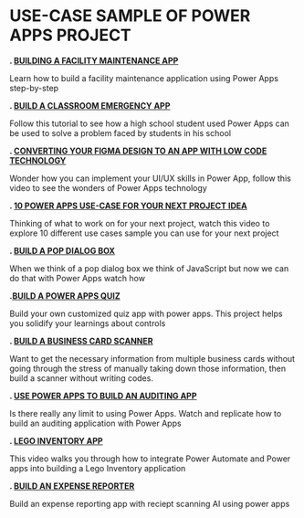 # USE-CASE SAMPLE OF POWER APPS PROJECT

**. [BUILDING A FACILITY MAINTENANCE APP](https://www.youtube.com/live/TjnL47NBlaM?si=26cy9W9foLSF7_sj)**

Learn how to build a facility maintenance application using Power Apps step-by-step

**. [BUILD A CLASSROOM EMERGENCY APP](https://youtu.be/gIzEzz_4eFQ?si=-I5S4o9oK0Cfse2H)**

Follow this tutorial to see how a high school student used Power Apps can be used to solve a problem faced by students in his school

**. [CONVERTING YOUR FIGMA DESIGN TO AN APP WITH LOW CODE TECHNOLOGY](https://youtu.be/XH0XmwpqVuQ)**

Wonder how you can implement your UI/UX skills in Power App, follow this video to see the wonders of Power Apps technology 

**. [10 POWER APPS USE-CASE FOR YOUR NEXT PROJECT IDEA](https://youtu.be/86cFk_k-YJo?si=IjoGPNLEAM9UafKC)**

Thinking of what to work on for your next project, watch this video to explore 10 different use cases sample you can use for your next project

**. [BUILD A POP DIALOG BOX](https://youtu.be/8T9Pa58H1Co?si=a0xkKF7gmyf_pQ2P)**

When we think of a pop dialog box we think of JavaScript but now we can do that with Power Apps watch how

**.[BUILD A POWER APPS QUIZ](https://youtu.be/RisTtTc9aOY?si=BfJPBI6FTEFfBkbJ)**

Build your own customized quiz app with power apps. This project helps you solidify your learnings about controls

**. [BUILD A BUSINESS CARD SCANNER](https://youtu.be/RWbndbTAYJ8?si=_WFPWOpu1WlGL8BU)**

Want to get the necessary information from multiple business cards without going through the stress of manually taking down those information, then build a scanner without writing codes. 

**. [USE POWER APPS TO BUILD AN AUDITING APP](https://youtu.be/6SOfmNhwo4I?si=vywNjY2loGLZL5iH)**

Is there really any limit to using Power Apps. Watch and replicate how to build an auditing application with Power Apps

**. [LEGO INVENTORY APP](https://youtu.be/F0tdeVXYVew?si=37ROn-PHWkCG-8is)**

This video walks you through how to integrate Power Automate and Power apps into building a Lego Inventory application

**. [BUILD AN EXPENSE REPORTER](https://youtu.be/1X8ihV_EGbE?si=k4w9-txyElJPyjg9)**

Build an expense reporting app with reciept scanning AI using power apps
